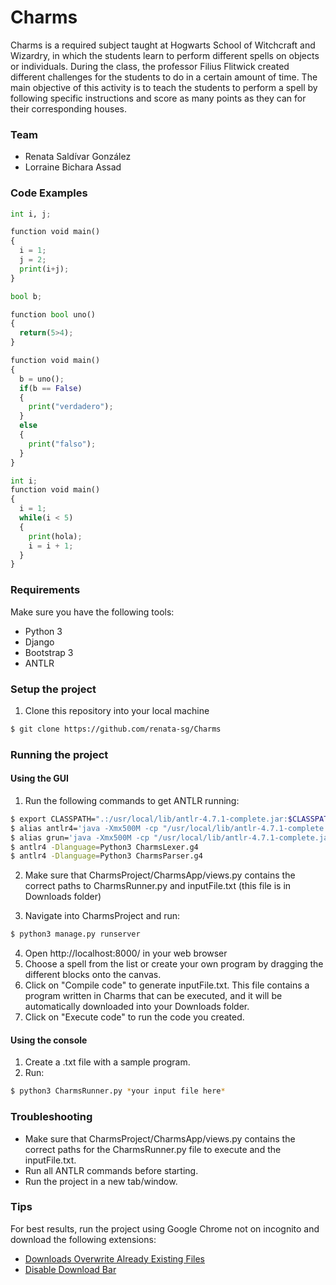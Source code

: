 # Charms
Charms is a required subject taught at Hogwarts School of Witchcraft and Wizardry, in which the students learn to perform different spells on objects or individuals. During the class, the professor Filius Flitwick created different challenges for the students to do in a certain amount of time. The main objective of this activity is to teach the students to perform a spell by following specific instructions and score as many points as they can for their corresponding houses.

### Team
* Renata Saldívar González
* Lorraine Bichara Assad

### Code Examples
```python
int i, j;

function void main()
{
  i = 1;
  j = 2;
  print(i+j);
}
```

```python
bool b;

function bool uno()
{
  return(5>4);
}

function void main()
{
  b = uno();
  if(b == False)
  {
    print("verdadero");
  }
  else
  {
    print("falso");
  }
}
```

```python
int i;
function void main()
{
  i = 1;
  while(i < 5)
  {
    print(hola);
    i = i + 1;
  }
}
```

### Requirements
Make sure you have the following tools:
* Python 3
* Django
* Bootstrap 3
* ANTLR

### Setup the project
1. Clone this repository into your local machine

```bash
$ git clone https://github.com/renata-sg/Charms
```

### Running the project
#### Using the GUI
1. Run the following commands to get ANTLR running:
```bash
$ export CLASSPATH=".:/usr/local/lib/antlr-4.7.1-complete.jar:$CLASSPATH"
$ alias antlr4='java -Xmx500M -cp "/usr/local/lib/antlr-4.7.1-complete.jar:$CLASSPATH" org.antlr.v4.Tool'
$ alias grun='java -Xmx500M -cp "/usr/local/lib/antlr-4.7.1-complete.jar:$CLASSPATH" org.antlr.v4.gui.TestRig'
$ antlr4 -Dlanguage=Python3 CharmsLexer.g4
$ antlr4 -Dlanguage=Python3 CharmsParser.g4
```
2. Make sure that CharmsProject/CharmsApp/views.py contains the correct paths to CharmsRunner.py and inputFile.txt (this file is in Downloads folder)

3. Navigate into CharmsProject and run:
```bash
$ python3 manage.py runserver
```
4. Open http://localhost:8000/ in your web browser
5. Choose a spell from the list or create your own program by dragging the different blocks onto the canvas.
6. Click on "Compile code" to generate inputFile.txt. This file contains a program written in Charms that can be executed, and it will be automatically downloaded into your Downloads folder.
7. Click on "Execute code" to run the code you created.

#### Using the console
1. Create a .txt file with a sample program.
2. Run:
```bash
$ python3 CharmsRunner.py *your input file here*
```

### Troubleshooting
* Make sure that CharmsProject/CharmsApp/views.py contains the correct paths for the CharmsRunner.py file to execute and the inputFile.txt.
* Run all ANTLR commands before starting.
* Run the project in a new tab/window.

### Tips
For best results, run the project using Google Chrome not on incognito and download the following extensions:
* [Downloads Overwrite Already Existing Files](https://chrome.google.com/webstore/detail/downloads-overwrite-alrea/lddjgfpjnifpeondafidennlcfagekbp)
* [Disable Download Bar](https://chrome.google.com/webstore/detail/disable-download-bar/gjdldigdojpjlmphnogmcmhojfadfmem?hl=en-GB)